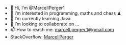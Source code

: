 - 👋 Hi, I’m @MarcellPerger1
- 👀 I’m interested in programming, maths and chess ♟
- 🌱 I’m currently learning Java
- 💞️ I’m looking to collaborate on ...
- 📫 How to reach me: marcell.perger.1@gmail.com
- StackOverflow: [MarcellPerger](https://stackoverflow.com/users/19115554/marcellperger)

<!---
MarcellPerger1/MarcellPerger1 is a ✨ special ✨ repository because its `README.md` (this file) appears on your GitHub profile.
You can click the Preview link to take a look at your changes.
--->
